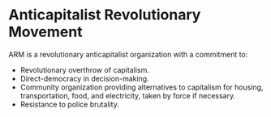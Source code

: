 # Anticapitalist Revolutionary Movement

ARM is a revolutionary anticapitalist organization with a commitment to:
- Revolutionary overthrow of capitalism.
- Direct-democracy in decision-making.
- Community organization providing alternatives to capitalism for housing, transportation, food, and electricity, taken by force if necessary.
- Resistance to police brutality. 
